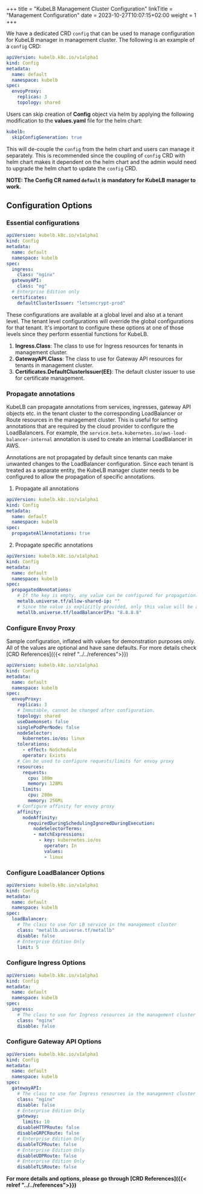 +++
title = "KubeLB Management Cluster Configuration"
linkTitle = "Management Configuration"
date = 2023-10-27T10:07:15+02:00
weight = 1
+++

We have a dedicated CRD `config` that can be used to manage configuration for KubeLB manager in management cluster. The following is an example of a `config` CRD:

```yaml
apiVersion: kubelb.k8c.io/v1alpha1
kind: Config
metadata:
  name: default
  namespace: kubelb
spec:
  envoyProxy:
    replicas: 3
    topology: shared
```

Users can skip creation  of **Config** object via helm by applying the following modification to the **values.yaml** file for the helm chart:

```yaml
kubelb:
  skipConfigGeneration: true
```

This will de-couple the `config` from the helm chart and users can manage it separately. This is recommended since the coupling of `config` CRD with helm chart makes it dependent on the helm chart and the admin would need to upgrade the helm chart to update the `config` CRD.

**NOTE: The Config CR named `default` is mandatory for KubeLB manager to work.**

## Configuration Options

### Essential configurations

```yaml
apiVersion: kubelb.k8c.io/v1alpha1
kind: Config
metadata:
  name: default
  namespace: kubelb
spec:
  ingress:
    class: "nginx"
  gatewayAPI:
    class: "eg"
  # Enterprise Edition only
  certificates:
    defaultClusterIssuer: "letsencrypt-prod"
```

These configurations are available at a global level and also at a tenant level. The tenant level configurations will override the global configurations for that tenant. It's important to configure these options at one of those levels since they perform essential functions for KubeLB.

1. **Ingress.Class**: The class to use for Ingress resources for tenants in management cluster.
2. **GatewayAPI.Class**: The class to use for Gateway API resources for tenants in management cluster.
3. **Certificates.DefaultClusterIssuer(EE)**: The default cluster issuer to use for certificate management.

### Propagate annotations

KubeLB can propagate annotations from services, ingresses, gateway API objects etc. in the tenant cluster to the corresponding LoadBalancer or Route resources in the management cluster. This is useful for setting annotations that are required by the cloud provider to configure the LoadBalancers. For example, the `service.beta.kubernetes.io/aws-load-balancer-internal` annotation is used to create an internal LoadBalancer in AWS.

Annotations are not propagated by default since tenants can make unwanted changes to the LoadBalancer configuration. Since each tenant is treated as a separate entity, the KubeLB manager cluster needs to be configured to allow the propagation of specific annotations.

1. Propagate all annotations

```yaml
apiVersion: kubelb.k8c.io/v1alpha1
kind: Config
metadata:
  name: default
  namespace: kubelb
spec:
  propagateAllAnnotations: true
```

2. Propagate specific annotations

```yaml
apiVersion: kubelb.k8c.io/v1alpha1
kind: Config
metadata:
  name: default
  namespace: kubelb
spec:
  propagatedAnnotations:
    # If the key is empty, any value can be configured for propagation.
    metalb.universe.tf/allow-shared-ip: ""
    # Since the value is explicitly provided, only this value will be allowed for propagation.
    metallb.universe.tf/loadBalancerIPs: "8.8.8.8"
```

### Configure Envoy Proxy

Sample configuration, inflated with values for demonstration purposes only. All of the values are optional and have sane defaults. For more details check [CRD References]({{< relref "../../references">}})

```yaml
apiVersion: kubelb.k8c.io/v1alpha1
kind: Config
metadata:
  name: default
  namespace: kubelb
spec:
  envoyProxy:
    replicas: 3
    # Immutable, cannot be changed after configuration.
    topology: shared
    useDaemonset: false
    singlePodPerNode: false
    nodeSelector:
      kubernetes.io/os: linux
    tolerations:
      - effect: NoSchedule
      operator: Exists
    # Can be used to configure requests/limits for envoy proxy
    resources:
      requests:
        cpu: 100m
        memory: 128Mi
      limits:
        cpu: 200m
        memory: 256Mi
    # Configure affinity for envoy proxy
    affinity:
      nodeAffinity:
        requiredDuringSchedulingIgnoredDuringExecution:
          nodeSelectorTerms:
          - matchExpressions:
            - key: kubernetes.io/os
              operator: In
              values:
              - linux
```

### Configure LoadBalancer Options

```yaml
apiVersion: kubelb.k8c.io/v1alpha1
kind: Config
metadata:
  name: default
  namespace: kubelb
spec:
  loadBalancer:
    # The class to use for LB service in the management cluster
    class: "metallb.universe.tf/metallb"
    disable: false
    # Enterprise Edition Only
    limit: 5
```

### Configure Ingress Options

```yaml
apiVersion: kubelb.k8c.io/v1alpha1
kind: Config
metadata:
  name: default
  namespace: kubelb
spec:
  ingress:
    # The class to use for Ingress resources in the management cluster
    class: "nginx"
    disable: false
```

### Configure Gateway API Options

```yaml
apiVersion: kubelb.k8c.io/v1alpha1
kind: Config
metadata:
  name: default
  namespace: kubelb
spec:
  gatewayAPI:
    # The class to use for Ingress resources in the management cluster
    class: "nginx"
    disable: false
    # Enterprise Edition Only
    gateway:
      limits: 10
    disableHTTPRoute: false
    disableGRPCRoute: false
    # Enterprise Edition Only
    disableTCPRoute: false
    # Enterprise Edition Only
    disableUDPRoute: false
    # Enterprise Edition Only
    disableTLSRoute: false
```

**For more details and options, please go through [CRD References]({{< relref "../../references">}})**
